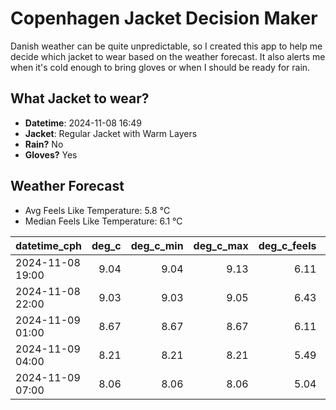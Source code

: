 
# Copenhagen Jacket Decision Maker

Danish weather can be quite unpredictable, so I created this app to help me decide which jacket to wear based on the weather forecast. 
It also alerts me when it's cold enough to bring gloves or when I should be ready for rain.

## What Jacket to wear?

- **Datetime**: 2024-11-08 16:49
- **Jacket**: Regular Jacket with Warm Layers
- **Rain?** No
- **Gloves?** Yes

## Weather Forecast
- Avg Feels Like Temperature: 5.8 °C
- Median Feels Like Temperature: 6.1 °C

| datetime_cph     |   deg_c |   deg_c_min |   deg_c_max |   deg_c_feels | weather   | wind   | rain   |
|:-----------------|--------:|------------:|------------:|--------------:|:----------|:-------|:-------|
| 2024-11-08 19:00 |    9.04 |        9.04 |        9.13 |          6.11 | Clouds    | Medium | None   |
| 2024-11-08 22:00 |    9.03 |        9.03 |        9.05 |          6.43 | Clouds    | Low    | None   |
| 2024-11-09 01:00 |    8.67 |        8.67 |        8.67 |          6.11 | Clouds    | Low    | None   |
| 2024-11-09 04:00 |    8.21 |        8.21 |        8.21 |          5.49 | Clouds    | Low    | None   |
| 2024-11-09 07:00 |    8.06 |        8.06 |        8.06 |          5.04 | Clouds    | Medium | None   |
        